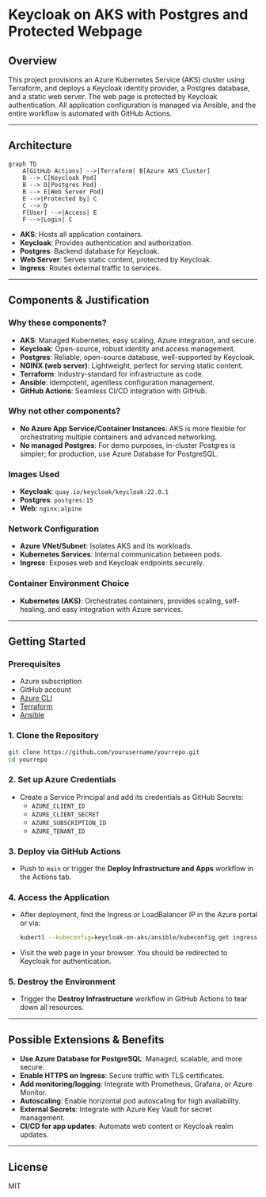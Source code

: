 # Keycloak on AKS with Postgres and Protected Webpage

## Overview

This project provisions an Azure Kubernetes Service (AKS) cluster using Terraform, and deploys a Keycloak identity provider, a Postgres database, and a static web server. The web page is protected by Keycloak authentication. All application configuration is managed via Ansible, and the entire workflow is automated with GitHub Actions.

---

## Architecture

```mermaid
graph TD
    A[GitHub Actions] -->|Terraform| B[Azure AKS Cluster]
    B --> C[Keycloak Pod]
    B --> D[Postgres Pod]
    B --> E[Web Server Pod]
    E -->|Protected by| C
    C --> D
    F[User] -->|Access| E
    F -->|Login| C
```

- **AKS**: Hosts all application containers.
- **Keycloak**: Provides authentication and authorization.
- **Postgres**: Backend database for Keycloak.
- **Web Server**: Serves static content, protected by Keycloak.
- **Ingress**: Routes external traffic to services.

---

## Components & Justification

### Why these components?
- **AKS**: Managed Kubernetes, easy scaling, Azure integration, and secure.
- **Keycloak**: Open-source, robust identity and access management.
- **Postgres**: Reliable, open-source database, well-supported by Keycloak.
- **NGINX (web server)**: Lightweight, perfect for serving static content.
- **Terraform**: Industry-standard for infrastructure as code.
- **Ansible**: Idempotent, agentless configuration management.
- **GitHub Actions**: Seamless CI/CD integration with GitHub.

### Why not other components?
- **No Azure App Service/Container Instances**: AKS is more flexible for orchestrating multiple containers and advanced networking.
- **No managed Postgres**: For demo purposes, in-cluster Postgres is simpler; for production, use Azure Database for PostgreSQL.

### Images Used
- **Keycloak**: `quay.io/keycloak/keycloak:22.0.1`
- **Postgres**: `postgres:15`
- **Web**: `nginx:alpine`

### Network Configuration
- **Azure VNet/Subnet**: Isolates AKS and its workloads.
- **Kubernetes Services**: Internal communication between pods.
- **Ingress**: Exposes web and Keycloak endpoints securely.

### Container Environment Choice
- **Kubernetes (AKS)**: Orchestrates containers, provides scaling, self-healing, and easy integration with Azure services.

---

## Getting Started

### Prerequisites

- Azure subscription
- GitHub account
- [Azure CLI](https://docs.microsoft.com/en-us/cli/azure/install-azure-cli)
- [Terraform](https://www.terraform.io/downloads)
- [Ansible](https://docs.ansible.com/ansible/latest/installation_guide/intro_installation.html)

### 1. Clone the Repository

```sh
git clone https://github.com/yourusername/yourrepo.git
cd yourrepo
```

### 2. Set up Azure Credentials

- Create a Service Principal and add its credentials as GitHub Secrets:
  - `AZURE_CLIENT_ID`
  - `AZURE_CLIENT_SECRET`
  - `AZURE_SUBSCRIPTION_ID`
  - `AZURE_TENANT_ID`

### 3. Deploy via GitHub Actions

- Push to `main` or trigger the **Deploy Infrastructure and Apps** workflow in the Actions tab.

### 4. Access the Application

- After deployment, find the Ingress or LoadBalancer IP in the Azure portal or via:
  ```sh
  kubectl --kubeconfig=keycloak-on-aks/ansible/kubeconfig get ingress
  ```
- Visit the web page in your browser. You should be redirected to Keycloak for authentication.

### 5. Destroy the Environment

- Trigger the **Destroy Infrastructure** workflow in GitHub Actions to tear down all resources.

---

## Possible Extensions & Benefits

- **Use Azure Database for PostgreSQL**: Managed, scalable, and more secure.
- **Enable HTTPS on Ingress**: Secure traffic with TLS certificates.
- **Add monitoring/logging**: Integrate with Prometheus, Grafana, or Azure Monitor.
- **Autoscaling**: Enable horizontal pod autoscaling for high availability.
- **External Secrets**: Integrate with Azure Key Vault for secret management.
- **CI/CD for app updates**: Automate web content or Keycloak realm updates.

---

## License

MIT
